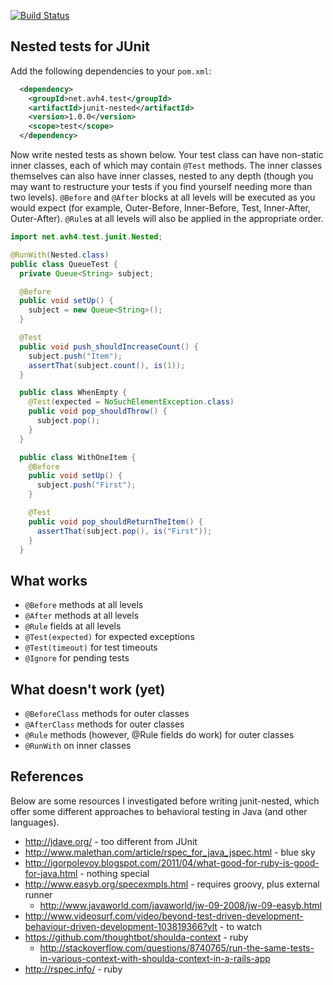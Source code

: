 [![Build Status](https://secure.travis-ci.org/avh4/junit-nested.png?branch=master)](http://travis-ci.org/avh4/junit-nested)

## Nested tests for JUnit

Add the following dependencies to your `pom.xml`:

```xml
  <dependency>
    <groupId>net.avh4.test</groupId>
    <artifactId>junit-nested</artifactId>
    <version>1.0.0</version>
    <scope>test</scope>
  </dependency>
```

Now write nested tests as shown below.  Your test class can have non-static
inner classes, each of which may contain `@Test` methods.  The inner classes
themselves can also have inner classes, nested to any depth (though you may
want to restructure your tests if you find yourself needing more than two
levels).  `@Before` and `@After` blocks at all levels will be executed as you
would expect (for example, Outer-Before, Inner-Before, Test, Inner-After,
Outer-After).  `@Rule`s at all levels will also be applied in the appropriate
order.

```java
import net.avh4.test.junit.Nested;

@RunWith(Nested.class)
public class QueueTest {
  private Queue<String> subject;

  @Before
  public void setUp() {
    subject = new Queue<String>();
  }

  @Test
  public void push_shouldIncreaseCount() {
    subject.push("Item");
    assertThat(subject.count(), is(1));
  }

  public class WhenEmpty {
    @Test(expected = NoSuchElementException.class)
    public void pop_shouldThrow() {
      subject.pop();
    }
  }

  public class WithOneItem {
    @Before
    public void setUp() {
      subject.push("First");
    }

    @Test
    public void pop_shouldReturnTheItem() {
      assertThat(subject.pop(), is("First"));
    }
  }
```

## What works

* `@Before` methods at all levels
* `@After` methods at all levels
* `@Rule` fields at all levels
* `@Test(expected)` for expected exceptions
* `@Test(timeout)` for test timeouts
* `@Ignore` for pending tests

## What doesn't work (yet)

* `@BeforeClass` methods for outer classes
* `@AfterClass` methods for outer classes
* `@Rule` methods (however, @Rule fields do work) for outer classes
* `@RunWith` on inner classes

## References

Below are some resources I investigated before writing junit-nested, which
offer some different approaches to behavioral testing in Java (and other
languages).

* http://jdave.org/ - too different from JUnit
* http://www.malethan.com/article/rspec_for_java_jspec.html - blue sky
* http://igorpolevoy.blogspot.com/2011/04/what-good-for-ruby-is-good-for-java.html - nothing special
* http://www.easyb.org/specexmpls.html  - requires groovy, plus external runner
    * http://www.javaworld.com/javaworld/jw-09-2008/jw-09-easyb.html
* http://www.videosurf.com/video/beyond-test-driven-development-behaviour-driven-development-103819366?vlt - to watch
* https://github.com/thoughtbot/shoulda-context - ruby
    * http://stackoverflow.com/questions/8740765/run-the-same-tests-in-various-context-with-shoulda-context-in-a-rails-app
* http://rspec.info/ - ruby

